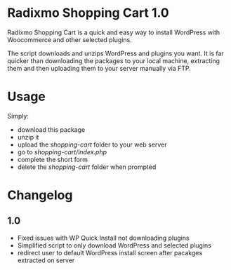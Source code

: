 Radixmo Shopping Cart 1.0
================

Radixmo Shopping Cart is a quick and easy way to install WordPress with Woocommerce and other selected plugins.

The script downloads and unzips WordPress and plugins you want. It is far quicker than downloading the packages to your local machine, extracting them and then uploading them to your server manually via FTP.

Usage
================

Simply:
- download this package
- unzip it
- upload the *shopping-cart* folder to your web server
- go to *shopping-cart/index.php*
- complete the short form
- delete the *shopping-cart* folder when prompted

Changelog
================

1.0
-----------
* Fixed issues with WP Quick Install not downloading plugins
* Simplified script to only download WordPress and selected plugins
* redirect user to default WordPress install screen after pacakges extracted on server
